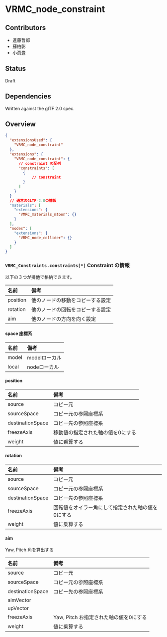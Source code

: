 # VRMC_node_constraint

## Contributors

* 進藤哲郎
* 蘇柏彰
* 小渕豊

## Status

Draft

## Dependencies

Written against the glTF 2.0 spec.

## Overview

```json
{
  "extensionsUsed": {
    "VRMC_node_constraint"
  },
  "extensions": {
    "VRMC_node_constraint": {
      // constraint の配列
      "constraints": [
        {
            // Constraint
        }
      ]
    }
  }
  // 通常のGLTF-2.0の情報
  "materials": [
    "extensions": {
      "VMRC_materials_mtoon": {}
    }
  ],
  "nodes": [
    "extensions": {
      "VRMC_node_collider": {}
    }
  ]
}
```

### `VRMC_Constraints.constraints[*]` Constraint の情報

以下の３つが排他で格納できます。

| 名前     | 備考                             |
|:---------|:---------------------------------|
| position | 他のノードの移動をコピーする設定 |
| rotation | 他のノードの回転をコピーする設定 |
| aim      | 他のノードの方向を向く設定       |

#### space 座標系

| 名前  | 備考          |
|:------|:--------------|
| model | modelローカル |
| local | nodeローカル  |

#### position

| 名前             | 備考                              |
|:-----------------|:----------------------------------|
| source           | コピー元                          |
| sourceSpace      | コピー元の参照座標系              |
| destinationSpace | コピー先の参照座標系              |
| freezeAxis       | 移動値の指定された軸の値を0にする |
| weight           | 値に乗算する                      |

#### rotation

| 名前             | 備考                                              |
|:-----------------|:--------------------------------------------------|
| source           | コピー元                                          |
| sourceSpace      | コピー元の参照座標系                              |
| destinationSpace | コピー先の参照座標系                              |
| freezeAxis       | 回転値をオイラー角にして指定された軸の値を0にする |
| weight           | 値に乗算する                                      |

#### aim

Yaw, Pitch 角を算出する

| 名前             | 備考                                   |
|:-----------------|:---------------------------------------|
| source           | コピー元                               |
| sourceSpace      | コピー元の参照座標系                   |
| destinationSpace | コピー先の参照座標系                   |
| aimVector        |                                        |
| upVector         |                                        |
| freezeAxis       | Yaw, Pitch お指定された軸の値を0にする |
| weight           | 値に乗算する                           |
